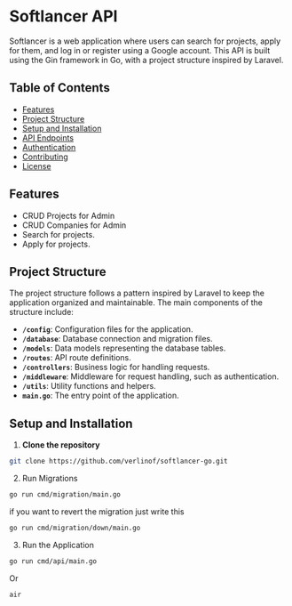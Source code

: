 # Softlancer API

Softlancer is a web application where users can search for projects, apply for them, and log in or register using a Google account. This API is built using the Gin framework in Go, with a project structure inspired by Laravel.

## Table of Contents

- [Features](#features)
- [Project Structure](#project-structure)
- [Setup and Installation](#setup-and-installation)
- [API Endpoints](#api-endpoints)
- [Authentication](#authentication)
- [Contributing](#contributing)
- [License](#license)

## Features

- CRUD Projects for Admin
- CRUD Companies for Admin
- Search for projects.
- Apply for projects.

## Project Structure

The project structure follows a pattern inspired by Laravel to keep the application organized and maintainable. The main components of the structure include:

- **`/config`**: Configuration files for the application.
- **`/database`**: Database connection and migration files.
- **`/models`**: Data models representing the database tables.
- **`/routes`**: API route definitions.
- **`/controllers`**: Business logic for handling requests.
- **`/middleware`**: Middleware for request handling, such as authentication.
- **`/utils`**: Utility functions and helpers.
- **`main.go`**: The entry point of the application.

## Setup and Installation

1. **Clone the repository**

```bash
git clone https://github.com/verlinof/softlancer-go.git

```

2. Run Migrations

```bash
go run cmd/migration/main.go
```

if you want to revert the migration just write this

```bash
go run cmd/migration/down/main.go
```

3. Run the Application

```bash
go run cmd/api/main.go
```

Or

```bash
air
```
